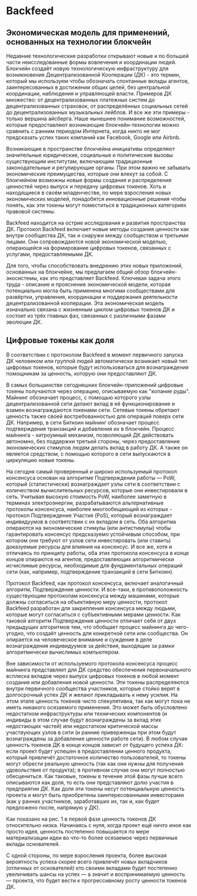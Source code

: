 Backfeed
======
Экономическая модель для применений, основанных на технологии блокчейн
------

Недавние технологические разработки открывают новые и по большей части неисследованные формы вовлечения и координации людей. Блокчейн создаёт новую технологическую инфраструктуру для возникновения Децентрализованной Кооперации (ДК) - это термин, который мы используем чтобы обозначать спонтанные вклады агентов, заинтересованных в достижении общих целей, без центральной координации, наблюдения и управляющей власти. Примеров ДК множество: от децентрализованных платежных систем до децентрализованных страховок, от распределённых социальных сетей до децентрализованных музыкальных лейблов. И все же эти примеры - только вершина айсберга. Наше нынешнее понимание возможностей, которые предоставляют возникающие блокчейн-технологии можно сравнить с ранним периодом Интернета, когда никто не мог предсказать успех таких компаний как Facebook, Google или Airbnb. 

Возникающие в пространстве блокчейна инициативы определяют значительные юридические, социальные и политические вызовы существующим институтам, включающим традиционные законодательные и регулирующие органы. При этом важно не забывать экономические преимущества, которые они влекут за собой. С блокчейном возможны новые формы создания и распределения ценностей через выпуск и передачу цифровых токенов. Хоть и находящиеся в своём младенчестве, по мере взросления новых экономических моделей, понадобятся инновационные решения чтобы понять, как эти токены могут поместиться в традиционных категориях правовой системы. 

Backfeed находится на острие исследования и развития пространства ДК. Протокол Backfeed включает новые методы создания ценности как внутри сообщества ДК, так и снаружи между сообществом и третьими лицами. Они сопровождаются новой экономической моделью, опирающейся на формирование цифровых токенов, связанных с услугами, предоставляемыми ДК. 

Для того, чтобы способствовать внедрению этих новых приложений, основанных на блокчейне, мы предлагаем общий обзор блокчейн-экосистемы, как это представляет Backfeed. Ключевая задача этого труда - описание и прояснение экономической модели, которая потенциально могла быть применена многими сообществами для развёртки, управления, координации и поддержания деятельности децентрализованной кооперации. Эта экономическая модель изначально связана с жизненным циклом цифровых токенов ДК и состоит из трёх главных фаз, связанных с различными фазами эволюции ДК. 

Цифровые токены как доля
------

В соответствии с протоколом Backfeed в момент первичного запуска ДК человеком или группой людей автоматически возникает новый тип цифровых токенов, которые будут использоваться для вознаграждения помощникам за ценность, которую они предоставляют ДК. 

В самых большинстве сегодняшних блокчейн-приложений цифровые токены получаются через операцию, описываемую как "копание руды". Майнинг обозначает процесс, с помощью которого узлы децентрализованной сети делают вклад в её функционирование и взамен вознаграждаются токенами сети. Сетевые токены обретают ценность также своей востребованностью для операций поверх сети ДК. Например, в сети Биткоин майнинг обозначает процесс подтверждения транзакций и добавления их в блокчейн. Процесс майнинга - хитроумный механизм, позволяющий ДК действовать автономно, без поддержки третьей стороны, через предоставление экономических стимулов людям делать вклад в работу ДК. А также он является средством, с помощью которого в сети выпускаются в циркуляцию новые токены. 

На сегодня самый проверенный и широко используемый протокол консенсуса основан на алгоритме Подтверждения работы — PoW, который (статистически) вознаграждает узлы сети в соответствии с количеством вычислительных ресурсов, которые они инвестировали в сеть. Учитывая высокую стоимость PoW, наиболее заметную в терминах электроэнергии, разрабатываются альтернативные протоколы консенсуса, наиболее многообещающий из которых - протокол Подтверждение Участия (PoS), который вознаграждает индивидуумов в соответствии с их вкладом в сеть. Оба алгоритма опираются на экономические стимулы (или антистимулы) чтобы гарантировать консенсус предсказуемо устойчивым способом, при котором они требуют от узлов сети инвестировать (или ставить) доказуемые ресурсы для влияния на консенсус. И все же, хотя и отличаясь по принципу работы, оба этих протокола консенсуса в конце концов опираются на агентов, предоставляющих алгоритмически исчислимые ресурсы, необходимые для фундаментальных операций сети (как, например, подтверждение транзакций в сети Биткоин).

Протокол Backfeed, как протокол консенсуса, включает аналогичный алгоритм, Подтверждение ценности. И все-таки, в противоположность существующим протоколам консенсуса между машинами, которые должны согласиться на объективную меру ценности, протокол Backfeed разработан для закрепления консенсуса между людьми, которые могут согласиться с субъективными мерами ценности. Как таковой алгоритм Подтверждения ценности отличает себя от двух предыдущих алгоритмов тем, что обобщает процесс майнинга до чего-угодно, что создаёт ценность для конкретной сети или сообщества. Он опирается на человеческое внимание и суждение в деле вознаграждения индивидуумов за действия, выходящие за рамки алгоритмически вычислимых компьютером. 

Вне зависимости от используемого протокола консенсуса процесс майнинга представляет для ДК средство обеспечения первоначального всплеска вкладов через выпуск цифровых токенов в любой момент создания или добавления новой ценности. Эти токены распределяются внутри первичного сообщества участников, которые стойко верят в долгосрочный успех ДК и желают прикладывать к нему усилия. На этом этапе ценность токенов чисто спекулятивна, так как могут пока не иметь никакого осязаемого применения. Это может быть обусловлено недостатком инфраструктуры или технических компонентов (и индивиды в этом случае будут вознаграждены за вклад этих недостающих частей) или недостатком критической массы участвующих узлов в сети (и ранние приверженцы при этом будут вознаграждены за добавление ценности работе сети). В любом случае ценность токенов ДК в конце концов зависит от будущего успеха ДК: если проект будет успешен в предоставлении ценного продукта, который привлечёт достаточное количество пользователей, то токены могут обрести реальную ценность (так как они нужны для получения удовольствия от продукта); в противном случае они могут полностью обесцениться. Как таковые, токены в течение этой фазы лучше всего описываются как доля, то есть они представляют долю участия в предприятии ДК. Как доля эти токены несут потенциальную ценность проекта и могут быть приобретены заинтересованными инвесторами (как у ранних участников, заработавших их, так и, как будет предложено после, напрямую у ДК).

Как показано на рис. 1 в первой фазе ценность токенов ДК относительно низка. Начинаясь с нуля, когда проект ещё ничто иное как просто идея, ценность постепенно повышается по мере материализации идеи во что-то более осязаемое через первичные вклады основателей.

С одной стороны, по мере взросления проекта, более высокая вероятность успеха скорее всего привлечёт новых вкладчиков (отличных от основателей) кто своими вкладами будет постепенно увеличивать шансы на успех — а значит и воспринимаемую ценность — проекта, что будет вести к прогрессивному росту ценности токенов ДК.






















